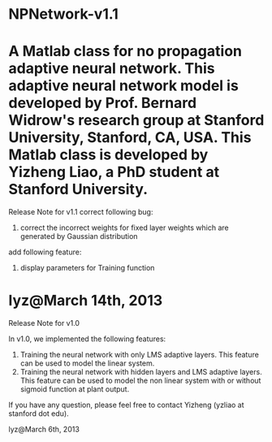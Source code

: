 NPNetwork-v1.1
=========

A Matlab class for no propagation adaptive neural network. This adaptive neural network model is developed by Prof. Bernard Widrow's research group at Stanford University, Stanford, CA, USA. This Matlab class is developed by Yizheng Liao, a PhD student at Stanford University.
================================
Release Note for v1.1
correct following bug:
1. correct the incorrect weights for fixed layer weights which are generated by Gaussian distribution

add following feature:
1. display parameters for Training function

lyz@March 14th, 2013
=================================
Release Note for v1.0

In v1.0, we implemented the following features:
1. Training the neural network with only LMS adaptive layers. This feature can be used to model the linear system.
2. Training the neural network with hidden layers and LMS adaptive layers. This feature can be used to model the non linear system with or without sigmoid function at plant output.

If you have any question, please feel free to contact Yizheng (yzliao at stanford dot edu).

lyz@March 6th, 2013 
